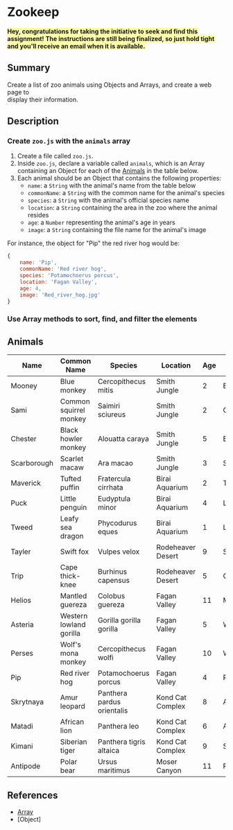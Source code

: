 Zookeep
=======


**<span style="background-color:#ffa">
Hey, congratulations for taking the  initiative to seek and find this 
assignment! The instructions are still being finalized, so just hold
tight and you'll receive an email when it is available.
</span>**

Summary
-------

Create a list of zoo animals using Objects and Arrays, and create a web page to  
display their information.


Description
-----------

### Create `zoo.js` with the `animals` array

1. Create a file called `zoo.js`.
2. Inside `zoo.js`, declare a variable called `animals`, which is an Array
   containing an Object for each of the [Animals](#animals) in the table below.
3. Each animal should be an Object that contains the following properties:
   - `name`: a `String` with the animal's name from the table below
   - `commonName`: a `String` with the common name for the animal's species
   - `species`: a `String` with the animal's official species name
   - `location`: a `String` containing the area in the zoo where the animal resides
   - `age`: a `Number` representing the animal's age in years
   - `image`: a `String` containing the file name for the animal's image

  For instance, the object for "Pip" the red river hog would be:
  
  ```js
  {
      name: 'Pip',
      commonName: 'Red river hog',
      species: 'Potamochoerus porcus',
      location: 'Fagan Valley',
      age: 4,
      image: 'Red_river_hog.jpg'
  }
  ```

  
### Use Array methods to sort, find, and filter the elements


Animals
-------

| Name | Common Name | Species | Location | Age | Image |
|------|-------------|---------|----------|-----|-------|
| Mooney | Blue monkey | Cercopithecus mitis | Smith Jungle | 2 | Blue_monkey.jpg |
| Sami | Common squirrel monkey | Saimiri sciureus | Smith Jungle | 2 | Common_squirrel_monkey.jpg |
| Chester | Black howler monkey | Alouatta caraya | Smith Jungle | 5 | Black_howler_monkey.jpg |
| Scarborough | Scarlet macaw | Ara macao | Smith Jungle | 3 | Scarlet_macaw.jpg |
| Maverick | Tufted puffin | Fratercula cirrhata | Birai Aquarium | 2 | Tufted_puffin.jpg |
| Puck | Little penguin | Eudyptula minor | Birai Aquarium | 4 | Little_penguin.jpg |
| Tweed | Leafy sea dragon | Phycodurus eques | Birai Aquarium | 1| Leafy_seadragon.jpg |
| Tayler | Swift fox | Vulpes velox | Rodeheaver Desert | 9 | Swift_fox.jpg |
| Trip | Cape thick-knee | Burhinus capensus | Rodeheaver Desert | 5| Cape_thick-knee.jpg |
| Helios | Mantled guereza | Colobus guereza | Fagan Valley | 11 | Mantled_guereza.jpg |
| Asteria | Western lowland gorilla | Gorilla gorilla gorilla | Fagan Valley | 5 | Western_lowland_gorilla.jpg |
| Perses | Wolf's mona monkey | Cercopithecus wolfi | Fagan Valley | 10 | Wolfs_mona_monkey.jpg |
| Pip | Red river hog | Potamochoerus porcus | Fagan Valley | 4 | Red_river_hog.jpg |
| Skrytnaya | Amur leopard | Panthera pardus orientalis | Kond Cat Complex | 8 | Amur_leopard.jpg |
| Matadi | African lion | Panthera leo | Kond Cat Complex | 6 | African_lion.jpg |
| Kimani | Siberian tiger | Panthera tigris altaica | Kond Cat Complex | 9 | Siberian_tiger.jpg |
| Antipode | Polar bear | Ursus maritimus | Moser Canyon | 11 | Polar_bear.jpg |


References
----------

- [Array]
- [Object]

[Array]: 
[Object]: 